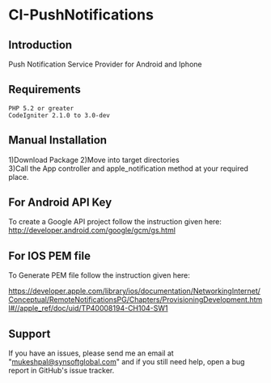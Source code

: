 CI-PushNotifications
====================

Introduction 
-------------------------------------------------------------
Push Notification Service Provider for Android and Iphone

Requirements
-------------------------------------------------------------
    PHP 5.2 or greater
    CodeIgniter 2.1.0 to 3.0-dev

Manual Installation
-------------------------------------------------------------

   1)Download Package
   2)Move into target directories   
   3)Call the App controller and apple_notification method at your required place.
   
For Android API Key
-------------------------------------------------------------
To create a Google API project follow the instruction given here:
http://developer.android.com/google/gcm/gs.html

For IOS PEM file 
-------------------------------------------------------------
To Generate PEM file follow the instruction given here:

https://developer.apple.com/library/ios/documentation/NetworkingInternet/Conceptual/RemoteNotificationsPG/Chapters/ProvisioningDevelopment.html#//apple_ref/doc/uid/TP40008194-CH104-SW1

Support
-------------------------------------------------------------

If you have an issues, please send me an email at "mukeshpal@synsoftglobal.com" and if you still need help, open a bug report in GitHub's issue tracker.

 
